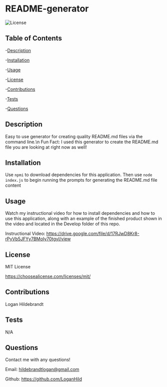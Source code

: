 
  # README-generator

  ![License](https://img.shields.io/badge/license-MITLicense-success?style=plastic&logo=appveyor)

  ## Table of Contents
  -[Description](#description)

  -[Installation](#installation)

  -[Usage](#usage)

  -[License](#license)

  -[Contributions](#contributions)

  -[Tests](#tests)

  -[Questions](#questions)


  ## Description
  Easy to use generator for creating quality README.md files via the command line.\n 
  Fun Fact: I used this generator to create the README.md file you are looking at right now as well!

  ## Installation
  Use <code>npmi</code> to download dependencies for this application. Then use <code>node index.js</code> to begin running the prompts for generating the README.md file content

  ## Usage
  Watch my instructional video for how to install dependencies and how to use this application, along with an example of the finished product shown in the video and located in       the Develop folder of this repo.
    
  Instructional Video: https://drive.google.com/file/d/17RJwD8Kr8-rPyVb5JFYy7BMoIy70tgyI/view
  
  

  ## License
 
  MIT License

  <https://choosealicense.com/licenses/mit/>

  ## Contributions
  Logan Hildebrandt

  ## Tests
  N/A

  ## Questions
  Contact me with any questions!

  Email: <hildebrandtlogan@gmail.com>

  Github: <https://github.com/LoganHild>
